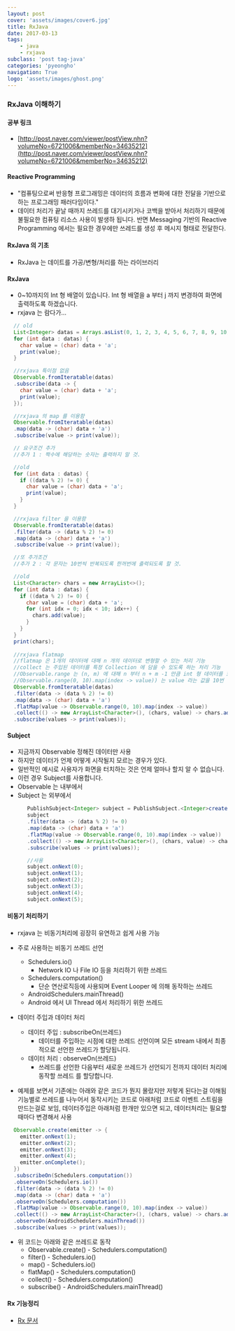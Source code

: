 ```yaml
---
layout: post
cover: 'assets/images/cover6.jpg'
title: RxJava
date: 2017-03-13
tags: 
    - java
    - rxjava
subclass: 'post tag-java'
categories: 'pyeongho'
navigation: True
logo: 'assets/images/ghost.png'    
---
```


### RxJava 이해하기
 
####  공부 링크

 - [http://post.naver.com/viewer/postView.nhn?volumeNo=6721006&memberNo=34635212](http://post.naver.com/viewer/postView.nhn?volumeNo=6721006&memberNo=34635212)


#### Reactive Programming
 - "컴퓨팅으로써 반응형 프로그래밍은 데이터의 흐름과 변화에 대한 전달을 기반으로 하는 프로그래밍 패러다임이다."
 - 데이터 처리가 끝날 때까지 쓰레드를 대기시키거나 코백을 받아서 처리하기 때문에 불필요한 컴퓨팅 리소스 사용이 발생하 됩니다. 반면 Messaging 기반의 Reactive Programming 에서는 필요한 경우에만 쓰레드를 생성 후 메시지 형태로 전달한다.

#### RxJava 의 기초
 - RxJava 는 데이트를 가공/변형/처리를 하는 라이브러리

#### RxJava 
 - 0~10까지의 Int 형 배열이 있습니다. Int 형 배열을 a 부터 j 까지 변경하여 화면에 출력하도록 하겠습니다.
 - rxjava 는 람다가...

  ```java
    // old
    List<Integer> datas = Arrays.asList(0, 1, 2, 3, 4, 5, 6, 7, 8, 9, 10);
    for (int data : datas) {
      char value = (char) data + 'a';
      print(value);
    }

    //rxjava 특이점 없음
    Observable.fromIteratable(datas)
    .subscribe(data -> {
      char value = (char) data + 'a';
      print(value);
    });

    //rxjava 의 map 를 이용함
    Observable.fromIteratable(datas)
    .map(data -> (char) data + 'a')
    .subscribe(value -> print(value));

    // 요구조건 추가 
    //추가 1 : 짝수에 해당하는 숫자는 출력하지 말 것.

    //old
    for (int data : datas) {
      if ((data % 2) != 0) {
        char value = (char) data + 'a';
        print(value);
      }
    }

    //rxjava filter 을 이용함
    Observable.fromIteratable(datas)
    .filter(data -> (data % 2) != 0)
    .map(data -> (char) data + 'a')
    .subscribe(value -> print(value));

    //또 추가조건
    //추가 2 : 각 문자는 10번씩 반복되도록 한꺼번에 출력되도록 할 것.

    //old
    List<Character> chars = new ArrayList<>();
    for (int data : datas) {
      if ((data % 2) != 0) {
        char value = (char) data + 'a';    
        for (int idx = 0; idx < 10; idx++) {
          chars.add(value);
        }
      }
    }
    print(chars);
     
    //rxjava flatmap 
    //flatmap 은 1개의 데이터에 대해 n 개의 데이터로 변형할 수 있는 처리 기능
    //collect 는 주입된 데이터를 특정 Collection 에 담을 수 있도록 하는 처리 기능
    //Observable.range 는 (n, m) 에 대해 n 부터 n + m -1 만큼 int 형 데이터를 호출해주는 데이터로
    //Observable.range(0, 10).map(index -> value)) 는 value 라는 값을 10번 반복
    Observable.fromIteratable(datas)
    .filter(data -> (data % 2) != 0)
    .map(data -> (char) data + 'a')
    .flatMap(value -> Observable.range(0, 10).map(index -> value))
    .collect(() -> new ArrayList<Character>(), (chars, value) -> chars.add(value))
    .subscribe(values -> print(values));

  ```   

#### Subject
 - 지금까지 Observable 정해진 데이터만 사용
 - 하지만 데이터가 언제 어떻게 시작될지 모르는 경우가 있다.
 - 일반적인 예시로 사용자가 화면을 터치하는 것은 언제 얼마나 할지 알 수 없습니다.
 - 이런 경우 Subject를 사용합니다.
 - Observable 는 내부에서
 - Subject 는 외부에서
   ```java
      PublishSubject<Integer> subject = PublishSubject.<Integer>create();
      subject
      .filter(data -> (data % 2) != 0)
      .map(data -> (char) data + 'a')
      .flatMap(value -> Observable.range(0, 10).map(index -> value))
      .collect(() -> new ArrayList<Character>(), (chars, value) -> chars.add(value))
      .subscribe(values -> print(values));

      //사용
      subject.onNext(0);
      subject.onNext(1);
      subject.onNext(2);
      subject.onNext(3);
      subject.onNext(4);
      subject.onNext(5);
   ```

#### 비동기 처리하기
 - rxjava 는 비동기처리에 굉장히 유연하고 쉽게 사용 가능
 - 주로 사용하는 비동기 쓰레드 선언
   - Schedulers.io()
     - Network IO 나 File IO 등을 처리하기 위한 쓰레드
   - Schedulers.computation()
     - 단순 연산로직등에 사용되며 Event Looper 에 의해 동작하는 쓰레드
   -  AndroidSchedulers.mainThread()  
     - Android 에서 UI Thread 에서 처리하기 위한 쓰레드
 - 데이터 주입과 데이터 처리
   - 데이터 주입 : subscribeOn(쓰레드)
     - 데이터를 주입하는 시점에 대한 쓰레드 선언이며 모든 stream 내에서 최종적으로 선언한
쓰레드가 할당됩니다.
   - 데이터 처리 : observeOn(쓰레드)     
     - 쓰레드를 선언한 다음부터 새로운 쓰레드가 선언되기 전까지 데이터 처리에 동작할 쓰레드
를 할당합니다.

  - 예제를 보면서 기존에는 아래와 같은 코드가 뭔지 몰랐지만 저렇게 된다는걸 이해됨 기능별로 쓰레드를 나누어서 동작시키는 코드로 아래처럼 코드로 이벤트 스트림을 만드는걸로 보임, 데이터주입은 아래처럼 한개만 있으면 되고, 데이터처리는 필요할때마다 변경해서 사용

  ```java
    Observable.create(emitter -> {
      emitter.onNext(1);
      emitter.onNext(2);
      emitter.onNext(3);
      emitter.onNext(4);
      emitter.onComplete();
    })
    .subscribeOn(Schedulers.computation())
    .observeOn(Schedulers.io())
    .filter(data -> (data % 2) != 0)
    .map(data -> (char) data + 'a')
    .observeOn(Schedulers.computation())
    .flatMap(value -> Observable.range(0, 10).map(index -> value))
    .collect(() -> new ArrayList<Character>(), (chars, value) -> chars.add(value))
    .observeOn(AndroidSchedulers.mainThread())
    .subscribe(values -> print(values));
  ```
  - 위 코드는 아래와 같은 쓰레드로 동작
    - Observable.create() - Schedulers.computation()
    - filter() - Schedulers.io()
    - map() - Schedulers.io()
    - flatMap() - Schedulers.computation()
    - collect() - Schedulers.computation()
    - subscribe() - AndroidSchedulers.mainThread()

#### Rx 기능정리
 - [Rx 문서](http://reactivex.io/documentation/operators.html#alphabetical)